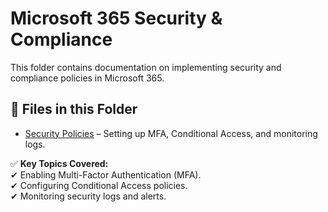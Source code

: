# **Microsoft 365 Security & Compliance**  

This folder contains documentation on implementing security and compliance policies in Microsoft 365.  

## **📂 Files in this Folder**  
- [Security Policies](security-policies.md) – Setting up MFA, Conditional Access, and monitoring logs.  

✅ **Key Topics Covered:**  
✔ Enabling Multi-Factor Authentication (MFA).  
✔ Configuring Conditional Access policies.  
✔ Monitoring security logs and alerts.  
